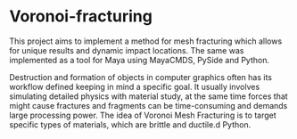 # Voronoi-fracturing
This project aims to implement a method for mesh fracturing which allows for unique results and dynamic impact locations. The same was implemented as a tool for Maya using MayaCMDS, PySide and Python.

Destruction and formation of objects in computer graphics often has its workflow defined keeping in mind a specific goal. It usually involves simulating detailed physics with material study, at the same time forces that might cause fractures and fragments can be time-consuming and demands large processing power. The idea of Voronoi Mesh Fracturing is to target specific types of materials, which are brittle and ductile.d Python.
